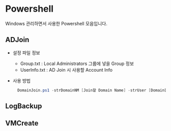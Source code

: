 # Powershell
Windows 관리하면서 사용한 Powershell 모음입니다.

## ADJoin
* 설정 파일 정보
  * Group.txt : Local Administrators 그룹에 넣을 Group 정보 
  * UserInfo.txt : AD Join 시 사용할 Account Info

* 사용 방법
  ``` powershell
    DomainJoin.ps1 -strDomainNM [Join할 Domain Name] -strUser [Domain할 때 사용하는 Account Info]
  ```
  
## LogBackup


## VMCreate

